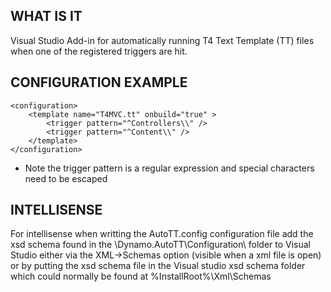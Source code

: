 
WHAT IS IT
----------
Visual Studio Add-in for automatically running T4 Text Template (TT) files when one of the registered triggers are hit.



CONFIGURATION EXAMPLE
---------------------
	<configuration>
		<template name="T4MVC.tt" onbuild="true" >
			<trigger pattern="^Controllers\\" />
			<trigger pattern="^Content\\" />
		</template>
	</configuration>

* Note the trigger pattern is a regular expression and special characters need to be escaped



INTELLISENSE
------------
For intellisense when writting the AutoTT.config configuration file add the xsd schema found in the \Dynamo.AutoTT\Configuration\ folder to Visual Studio either via the XML->Schemas option (visible when a xml file is open)
or by putting the xsd schema file in the Visual studio xsd schema folder which could normally be found at %InstallRoot%\Xml\Schemas 
